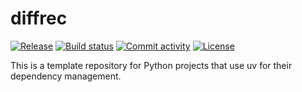 # diffrec

[![Release](https://img.shields.io/github/v/release/YRWFWHU/diffrec)](https://img.shields.io/github/v/release/YRWFWHU/diffrec)
[![Build status](https://img.shields.io/github/actions/workflow/status/YRWFWHU/diffrec/main.yml?branch=main)](https://github.com/YRWFWHU/diffrec/actions/workflows/main.yml?query=branch%3Amain)
[![Commit activity](https://img.shields.io/github/commit-activity/m/YRWFWHU/diffrec)](https://img.shields.io/github/commit-activity/m/YRWFWHU/diffrec)
[![License](https://img.shields.io/github/license/YRWFWHU/diffrec)](https://img.shields.io/github/license/YRWFWHU/diffrec)

This is a template repository for Python projects that use uv for their dependency management.
